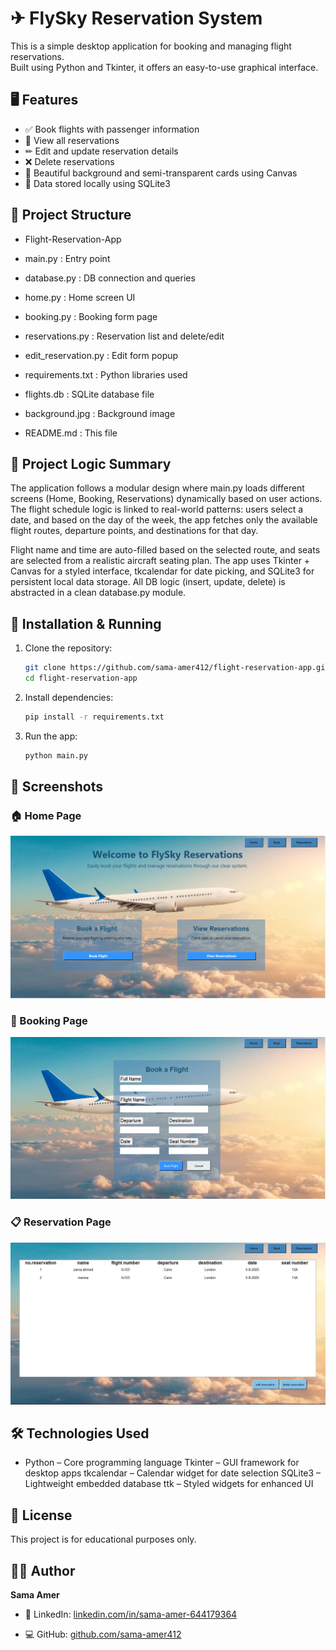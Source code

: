 # ✈ FlySky Reservation System

This is a simple desktop application for booking and managing flight reservations.  
Built using Python and Tkinter, it offers an easy-to-use graphical interface.

## 🖥  Features

- ✅ Book flights with passenger information
- 🧾 View all reservations
- ✏ Edit and update reservation details
- ❌ Delete reservations
- 🎨 Beautiful background and semi-transparent cards using Canvas
- 💾 Data stored locally using SQLite3
## 📁 Project Structure
- Flight-Reservation-App

- main.py                : Entry point
- database.py            : DB connection and queries
- home.py                : Home screen UI
- booking.py             : Booking form page
- reservations.py        : Reservation list and delete/edit
- edit_reservation.py    : Edit form popup
- requirements.txt       : Python libraries used
- flights.db             : SQLite database file
- background.jpg         : Background image
- README.md              : This file

## 🧠 Project Logic Summary
The application follows a modular design where main.py loads different screens (Home, Booking, Reservations) dynamically based on user actions. The flight schedule logic is linked to real-world patterns: users select a date, and based on the day of the week, the app fetches only the available flight routes, departure points, and destinations for that day.

Flight name and time are auto-filled based on the selected route, and seats are selected from a realistic aircraft seating plan. The app uses Tkinter + Canvas for a styled interface, tkcalendar for date picking, and SQLite3 for persistent local data storage. All DB logic (insert, update, delete) is abstracted in a clean database.py module.

## 🚀 Installation & Running

1. Clone the repository:
   ```bash
   git clone https://github.com/sama-amer412/flight-reservation-app.git
   cd flight-reservation-app 
   ```
2. Install dependencies:
   ```bash
   pip install -r requirements.txt
   ```
3. Run the app:
   ```bash
   python main.py
   ```

## 📸 Screenshots

### 🏠 Home Page
![Home Page](images/home_page.jpg)

### 📑 Booking Page
![Booking Page](images/book_page.jpg)

### 📋 Reservation Page
![Reservation Page](images/view_reservation_page.jpg)

## 🛠 Technologies Used

- Python – Core programming language
Tkinter – GUI framework for desktop apps
tkcalendar – Calendar widget for date selection
SQLite3 – Lightweight embedded database
ttk – Styled widgets for enhanced UI

## 📝 License
This project is for educational purposes only.

## 🙋‍♀ Author
**Sama Amer**

- 💼 LinkedIn: [linkedin.com/in/sama-amer-644179364](https://www.linkedin.com/in/sama-amer-644179364)

- 💻 GitHub: [github.com/sama-amer412](https://github.com/sama-amer412)


